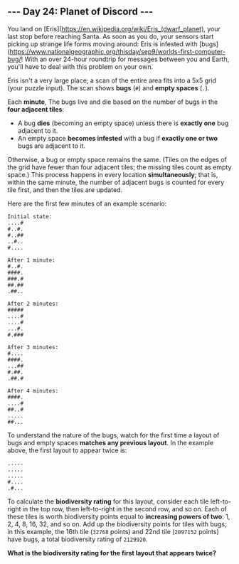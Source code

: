 ## --- Day 24: Planet of Discord ---
You land on [Eris](https://en.wikipedia.org/wiki/Eris_(dwarf_planet), your last stop before reaching Santa. As soon as you do, your sensors start picking up strange life forms moving around: Eris is infested with [bugs](https://www.nationalgeographic.org/thisday/sep9/worlds-first-computer-bug/! With an over 24-hour roundtrip for messages between you and Earth, you'll have to deal with this problem on your own.
 
Eris isn't a very large place; a scan of the entire area fits into a 5x5 grid (your puzzle input). The scan shows **bugs** (`#`) and **empty spaces** (`.`).
 
Each **minute**, The bugs live and die based on the number of bugs in the **four adjacent tiles**:
 
- A bug **dies** (becoming an empty space) unless there is **exactly one** bug adjacent to it.
- An empty space **becomes infested** with a bug if **exactly one or two** bugs are adjacent to it.
 
Otherwise, a bug or empty space remains the same. (Tiles on the edges of the grid have fewer than four adjacent tiles; the missing tiles count as empty space.) This process happens in every location **simultaneously**; that is, within the same minute, the number of adjacent bugs is counted for every tile first, and then the tiles are updated.
 
Here are the first few minutes of an example scenario:
 
```
Initial state:
....#
#..#.
#..##
..#..
#....

After 1 minute:
#..#.
####.
###.#
##.##
.##..

After 2 minutes:
#####
....#
....#
...#.
#.###

After 3 minutes:
#....
####.
...##
#.##.
.##.#

After 4 minutes:
####.
....#
##..#
.....
##...
```
 
To understand the nature of the bugs, watch for the first time a layout of bugs and empty spaces **matches any previous layout**. In the example above, the first layout to appear twice is:
 
```
.....
.....
.....
#....
.#...
```
 
To calculate the **biodiversity rating** for this layout, consider each tile left-to-right in the top row, then left-to-right in the second row, and so on. Each of these tiles is worth biodiversity points equal to **increasing powers of two**: 1, 2, 4, 8, 16, 32, and so on. Add up the biodiversity points for tiles with bugs; in this example, the 16th tile (`32768` points) and 22nd tile (`2097152` points) have bugs, a total biodiversity rating of `2129920`.
 
**What is the biodiversity rating for the first layout that appears twice?**
 
